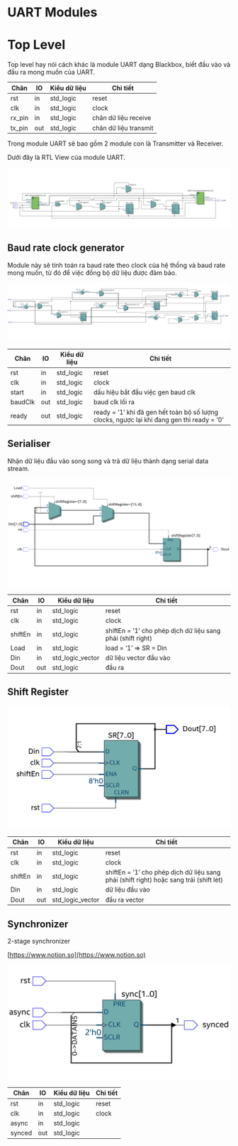 # UART Modules

# Top Level

Top level hay nói cách khác là module UART dạng Blackbox, biết đầu vào và đầu ra mong muốn của UART.

| Chân | IO | Kiểu dữ liệu | Chi tiết |
| --- | --- | --- | --- |
| rst | in | std_logic | reset |
| clk | in | std_logic | clock |
| rx_pin | in | std_logic | chân dữ liệu receive |
| tx_pin | out | std_logic | chân dữ liệu transmit |

Trong module UART sẽ bao gồm 2 module con là Transmitter và Receiver.

Dưới đây là RTL View của module UART.

![image.png](image.png)

## Baud rate clock generator

Module này sẽ tính toán ra baud rate theo clock của hệ thống và baud rate mong muốn, từ đó để việc đồng bộ dữ liệu được đảm bảo.

![image.png](image%201.png)

| Chân | IO | Kiểu dữ liệu | Chi tiết |
| --- | --- | --- | --- |
| rst | in | std_logic | reset |
| clk | in | std_logic | clock |
| start | in | std_logic | dấu hiệu bắt đầu việc gen baud clk |
| baudClk | out | std_logic | baud clk lối ra |
| ready | out | std_logic | ready = ‘1’ khi đã gen hết toàn bộ số lượng clocks, ngược lại khi đang gen thì ready = ‘0’ |

## Serialiser

Nhận dữ liệu đầu vào song song và trả dữ liệu thành dạng serial data stream. 

![image.png](image%202.png)

| Chân | IO | Kiểu dữ liệu | Chi tiết |
| --- | --- | --- | --- |
| rst | in | std_logic | reset |
| clk | in | std_logic | clock |
| shiftEn | in | std_logic | shiftEn = ‘1’ cho phép dịch dữ liệu sang phải (shift right) |
| Load | in | std_logic | load = ‘1’ ⇒ SR = Din |
| Din | in | std_logic_vector | dữ liệu vector đầu vào |
| Dout | out | std_logic | đầu ra |

## Shift Register

![image.png](image%203.png)

| Chân | IO | Kiểu dữ liệu | Chi tiết |
| --- | --- | --- | --- |
| rst | in | std_logic | reset |
| clk | in | std_logic | clock |
| shiftEn | in | std_logic | shiftEn = ‘1’ cho phép dịch dữ liệu sang phải (shift right) hoặc sang trái (shift lèt) |
| Din | in | std_logic | dữ liệu đầu vào |
| Dout | out | std_logic_vector | đầu ra vector |

## Synchronizer

2-stage synchronizer

[https://www.notion.so](https://www.notion.so)

![image.png](image%204.png)

| Chân | IO | Kiểu dữ liệu | Chi tiết |
| --- | --- | --- | --- |
| rst | in | std_logic | reset |
| clk | in | std_logic | clock |
| async | in | std_logic |  |
| synced | out | std_logic |  |
